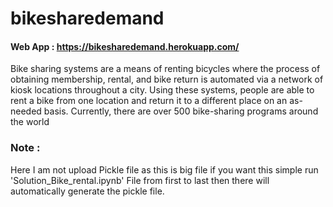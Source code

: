 # bikesharedemand

#### Web App : https://bikesharedemand.herokuapp.com/


Bike sharing systems are a means of renting bicycles where the process of obtaining membership, rental, and bike return is automated via a network of kiosk locations throughout a city. Using these systems, people are able to rent a bike from one location and return it to a different place on an as-needed basis. Currently, there are over 500 bike-sharing programs around the world

### Note : 
Here I am not upload Pickle file as this is big file if you want this simple run 'Solution_Bike_rental.ipynb' File from first to last then there will automatically generate the pickle file.


